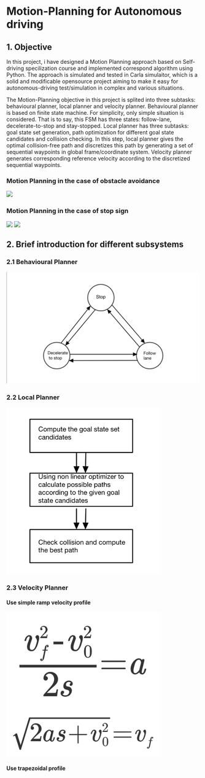 # Motion-Planning for Autonomous driving

## 1. Objective
In this project, i have designed a Motion Planning approach based on Self-driving specilization course and implemented correspond algorithm using Python. The approach is simulated and tested in Carla simulaitor, which is a solid and modificable opensource project aiming to make it easy for autonomous-driving test/simulation in complex and various situations.

The Motion-Planning objective in this project is splited into three subtasks: behavioural planner, local planner and velocity planner. Behavioural planner is based on finite state machine. For simplicity, only simple situation is considered. That is to say, this FSM has three states: follow-lane, decelerate-to-stop and stay-stopped. Local planner has three subtasks: goal state set generation, path optimization for different goal state candidates and collision checking. In this step, local planner gives the optimal collision-free path and discretizes this path by generating a set of sequential waypoints in global frame/coordinate system. Velocity planner generates corresponding reference velocity according to the discretized sequential waypoints.

### Motion Planning in the case of obstacle avoidance
![](image/Static%20Obstacle%20Avoidance%20Capture.gif)

### Motion Planning in the case of stop sign
![](image/State%20Machine_Decelerate%20to%20stop%20Capture.gif)
![](image/State%20Machine_Decelerate%20to%20stop.gif)

## 2. Brief introduction for different subsystems

### 2.1 Behavioural Planner
![](image/Finite%20State%20Machine.jpeg)

### 2.2 Local Planner
<img src="image/Local%20Planner.jpeg" width ="400">

### 2.3 Velocity Planner
#### Use simple ramp velocity profile
<img src="image/Ramp1.PNG" width ="400"> <img src="image/Ramp2.PNG" width ="400">
#### Use trapezoidal profile